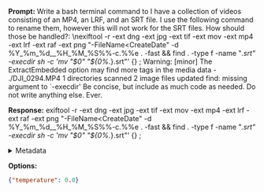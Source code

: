 **Prompt:**
Write a bash terminal command to I have a collection of videos consisting of an MP4, an LRF, and an SRT file. I use the following command to rename them, however this will not work for the SRT files. How should those be handled?: \nexiftool -r -ext dng -ext jpg -ext tif -ext mov -ext mp4 -ext lrf -ext raf -ext png "-FileName<CreateDate" -d %Y_%m_%d__%H_%M_%S%%-c.%%e . -fast && find . -type f -name "*.srt" -execdir sh -c 'mv "$0" "${0%.*}.srt"' {} ;
Warning: [minor] The ExtractEmbedded option may find more tags in the media data - ./DJI_0294.MP4
    1 directories scanned
    2 image files updated
find: missing argument to `-execdir' Be concise, but include as much code as needed. Do not write anything else. Ever.


**Response:**
exiftool -r -ext dng -ext jpg -ext tif -ext mov -ext mp4 -ext lrf -ext raf -ext png "-FileName<CreateDate" -d %Y_%m_%d__%H_%M_%S%%-c.%%e . -fast && find . -type f -name "*.srt" -execdir sh -c 'mv "$0" "${0%.*}.srt"' {} \;

<details><summary>Metadata</summary>

- Duration: 4888 ms
- Datetime: 2023-09-23T12:14:46.316067
- Model: gpt-3.5-turbo-0613

</details>

**Options:**
```json
{"temperature": 0.0}
```

